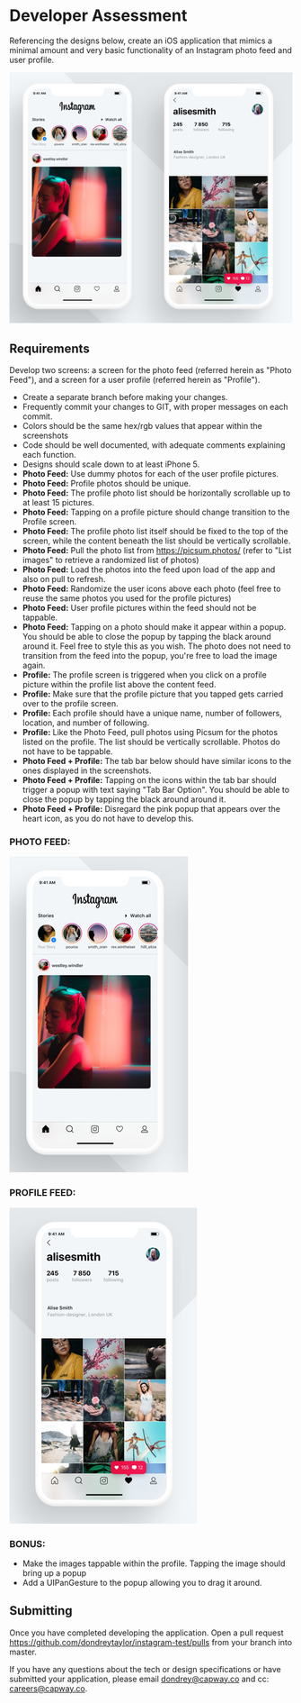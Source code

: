 # Developer Assessment

Referencing the designs below, create an iOS application that mimics a minimal amount and very basic functionality of an Instagram photo feed and user profile.

![Screens](readme-assets/screens.png)

## Requirements

Develop two screens: a screen for the photo feed (referred herein as "Photo Feed"), and a screen for a user profile (referred herein as "Profile").


- Create a separate branch before making your changes.
- Frequently commit your changes to GIT, with proper messages on each commit.
- Colors should be the same hex/rgb values that appear within the screenshots
- Code should be well documented, with adequate comments explaining each function.
- Designs should scale down to at least iPhone 5.
- **Photo Feed:** Use dummy photos for each of the user profile pictures.
- **Photo Feed:** Profile photos should be unique.
- **Photo Feed:** The profile photo list should be horizontally scrollable up to at least 15 pictures.
- **Photo Feed:** Tapping on a profile picture should change transition to the Profile screen.
- **Photo Feed:** The profile photo list itself should be fixed to the top of the screen, while the content beneath the list should be vertically scrollable.
- **Photo Feed:** Pull the photo list from https://picsum.photos/ (refer to "List images" to retrieve a randomized list of photos)
- **Photo Feed:** Load the photos into the feed upon load of the app and also on pull to refresh.
- **Photo Feed:** Randomize the user icons above each photo (feel free to reuse the same photos you used for the profile pictures)
- **Photo Feed:** User profile pictures within the feed should not be tappable.
- **Photo Feed:** Tapping on a photo should make it appear within a popup. You should be able to close the popup by tapping the black around around it. Feel free to style this as you wish. The photo does not need to transition from the feed into the popup, you're free to load the image again.
- **Profile:** The profile screen is triggered when you click on a profile picture within the profile list above the content feed.
- **Profile:** Make sure that the profile picture that you tapped gets carried over to the profile screen.
- **Profile:** Each profile should have a unique name, number of followers, location, and number of following.
- **Profile:** Like the Photo Feed, pull photos using Picsum for the photos listed on the profile. The list should be vertically scrollable. Photos do not have to be tappable.
- **Photo Feed + Profile:** The tab bar below should have similar icons to the ones displayed in the screenshots.
- **Photo Feed + Profile:** Tapping on the icons within the tab bar should trigger a popup with text saying "Tab Bar Option". You should be able to close the popup by tapping the black around around it.
- **Photo Feed + Profile:** Disregard the pink popup that appears over the heart icon, as you do not have to develop this.

### PHOTO FEED:

![Screens-1](readme-assets/1.png)

### PROFILE FEED:

![Screens-2](readme-assets/2.png)

### BONUS:
- Make the images tappable within the profile. Tapping the image should bring up a popup
- Add a UIPanGesture to the popup allowing you to drag it around. 


## Submitting
Once you have completed developing the application. Open a pull request https://github.com/dondreytaylor/instagram-test/pulls from your branch into master.

If you have any questions about the tech or design specifications or have submitted your application, please email dondrey@capway.co and cc: careers@capway.co.
